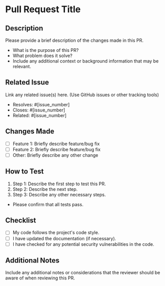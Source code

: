 # Pull Request Title

## Description
Please provide a brief description of the changes made in this PR.

- What is the purpose of this PR?
- What problem does it solve?
- Include any additional context or background information that may be relevant.

## Related Issue
Link any related issue(s) here. (Use GitHub issues or other tracking tools)

- Resolves: #[issue_number]
- Closes: #[issue_number]
- Related: #[issue_number]

## Changes Made
- [ ] Feature 1: Briefly describe feature/bug fix
- [ ] Feature 2: Briefly describe feature/bug fix
- [ ] Other: Briefly describe any other change

## How to Test
1. Step 1: Describe the first step to test this PR.
2. Step 2: Describe the next step.
3. Step 3: Describe any other necessary steps.
- Please confirm that all tests pass.

## Checklist
- [ ] My code follows the project's code style.
- [ ] I have updated the documentation (if necessary).
- [ ] I have checked for any potential security vulnerabilities in the code.

## Additional Notes
Include any additional notes or considerations that the reviewer should be aware of when reviewing this PR.

